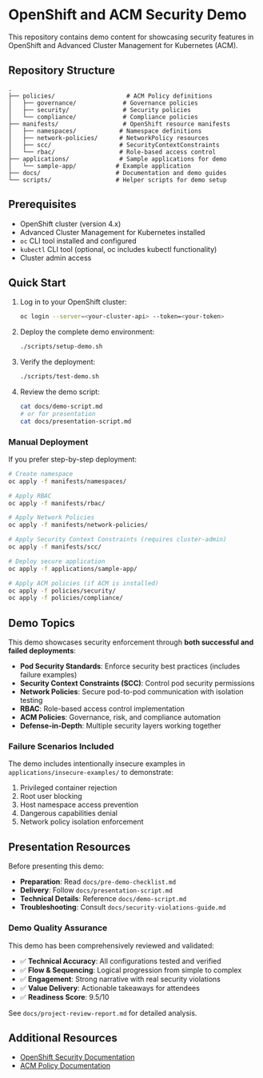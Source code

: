 # OpenShift and ACM Security Demo

This repository contains demo content for showcasing security features in OpenShift and Advanced Cluster Management for Kubernetes (ACM).

## Repository Structure

```
.
├── policies/                    # ACM Policy definitions
│   ├── governance/             # Governance policies
│   ├── security/               # Security policies
│   └── compliance/             # Compliance policies
├── manifests/                  # OpenShift resource manifests
│   ├── namespaces/            # Namespace definitions
│   ├── network-policies/      # NetworkPolicy resources
│   ├── scc/                   # SecurityContextConstraints
│   └── rbac/                  # Role-based access control
├── applications/              # Sample applications for demo
│   └── sample-app/           # Example application
├── docs/                     # Documentation and demo guides
└── scripts/                  # Helper scripts for demo setup
```

## Prerequisites

- OpenShift cluster (version 4.x)
- Advanced Cluster Management for Kubernetes installed
- `oc` CLI tool installed and configured
- `kubectl` CLI tool (optional, oc includes kubectl functionality)
- Cluster admin access

## Quick Start

1. Log in to your OpenShift cluster:
   ```bash
   oc login --server=<your-cluster-api> --token=<your-token>
   ```

2. Deploy the complete demo environment:
   ```bash
   ./scripts/setup-demo.sh
   ```

3. Verify the deployment:
   ```bash
   ./scripts/test-demo.sh
   ```

4. Review the demo script:
   ```bash
   cat docs/demo-script.md
   # or for presentation
   cat docs/presentation-script.md
   ```

### Manual Deployment

If you prefer step-by-step deployment:

```bash
# Create namespace
oc apply -f manifests/namespaces/

# Apply RBAC
oc apply -f manifests/rbac/

# Apply Network Policies
oc apply -f manifests/network-policies/

# Apply Security Context Constraints (requires cluster-admin)
oc apply -f manifests/scc/

# Deploy secure application
oc apply -f applications/sample-app/

# Apply ACM policies (if ACM is installed)
oc apply -f policies/security/
oc apply -f policies/compliance/
```

## Demo Topics

This demo showcases security enforcement through **both successful and failed deployments**:

- **Pod Security Standards**: Enforce security best practices (includes failure examples)
- **Security Context Constraints (SCC)**: Control pod security permissions
- **Network Policies**: Secure pod-to-pod communication with isolation testing
- **RBAC**: Role-based access control implementation
- **ACM Policies**: Governance, risk, and compliance automation
- **Defense-in-Depth**: Multiple security layers working together

### Failure Scenarios Included

The demo includes intentionally insecure examples in `applications/insecure-examples/` to demonstrate:
1. Privileged container rejection
2. Root user blocking
3. Host namespace access prevention
4. Dangerous capabilities denial
5. Network policy isolation enforcement

## Presentation Resources

Before presenting this demo:
- **Preparation**: Read `docs/pre-demo-checklist.md`
- **Delivery**: Follow `docs/presentation-script.md`
- **Technical Details**: Reference `docs/demo-script.md`
- **Troubleshooting**: Consult `docs/security-violations-guide.md`

### Demo Quality Assurance

This demo has been comprehensively reviewed and validated:
- ✅ **Technical Accuracy**: All configurations tested and verified
- ✅ **Flow & Sequencing**: Logical progression from simple to complex
- ✅ **Engagement**: Strong narrative with real security violations
- ✅ **Value Delivery**: Actionable takeaways for attendees
- ✅ **Readiness Score**: 9.5/10

See `docs/project-review-report.md` for detailed analysis.

## Additional Resources

- [OpenShift Security Documentation](https://docs.openshift.com/container-platform/latest/security/index.html)
- [ACM Policy Documentation](https://access.redhat.com/documentation/en-us/red_hat_advanced_cluster_management_for_kubernetes/)
